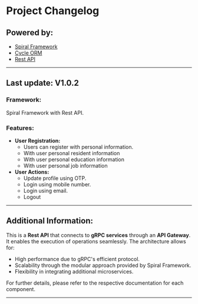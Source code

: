 # Project Changelog

## Powered by:
- [Spiral Framework](https://spiral.dev)
- [Cycle ORM](https://cycle-orm.dev)
- [Rest API](https://restfulapi.net/)

---

## Last update: **V1.0.2**

### Framework:
Spiral Framework with Rest API.

### Features:
- **User Registration:**
  - Users can register with personal information.
  - With user personal resident information
  - With user personal education information
  - With user personal job information
- **User Actions:**
  - Update profile using OTP.
  - Login using mobile number.
  - Login using email.
  - Logout

---

## Additional Information:
This is a **Rest API** that connects to **gRPC services** through an **API Gateway**. It enables the execution of operations seamlessly. The architecture allows for:
- High performance due to gRPC's efficient protocol.
- Scalability through the modular approach provided by Spiral Framework.
- Flexibility in integrating additional microservices.

For further details, please refer to the respective documentation for each component.

---
